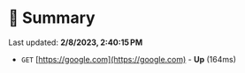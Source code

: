 # 📖 Summary
Last updated: **2/8/2023, 2:40:15 PM**

- `GET` [https://google.com](https://google.com) - **Up** (164ms)

